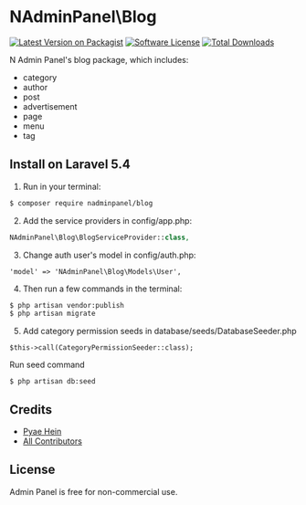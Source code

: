 # NAdminPanel\Blog

[![Latest Version on Packagist][ico-version]][link-packagist]
[![Software License][ico-license]](LICENSE.md)
[![Total Downloads][ico-downloads]][link-downloads]

N Admin Panel's blog package, which includes:
- category
- author
- post
- advertisement
- page
- menu
- tag


## Install on Laravel 5.4

1) Run in your terminal:

``` bash
$ composer require nadminpanel/blog
```

2) Add the service providers in config/app.php:
``` php
NAdminPanel\Blog\BlogServiceProvider::class,
```

3) Change auth user's model in config/auth.php:
```
'model' => 'NAdminPanel\Blog\Models\User',
```

4) Then run a few commands in the terminal:
``` bash
$ php artisan vendor:publish
$ php artisan migrate
```

5) Add category permission seeds in database/seeds/DatabaseSeeder.php
```
$this->call(CategoryPermissionSeeder::class);
```
Run seed command
```
$ php artisan db:seed
```

## Credits

- [Pyae Hein][link-author]
- [All Contributors][link-contributors]

## License

Admin Panel is free for non-commercial use.

[ico-version]: https://img.shields.io/packagist/v/nadminpanel/blog.svg?style=flat-square
[ico-license]: https://img.shields.io/badge/license-MIT-brightgreen.svg?style=flat-square
[ico-downloads]: https://img.shields.io/packagist/dt/nadminpanel/blog.svg?style=flat-square

[link-packagist]: https://packagist.org/packages/nadminpanel/blog
[link-downloads]: https://packagist.org/packages/nadminpanel/blog
[link-author]: https://github.com/pyaehein
[link-contributors]: ../../contributors